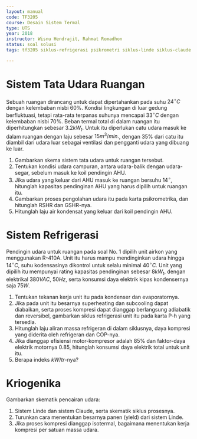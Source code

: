 ```yaml
---
layout: manual
code: TF3205
course: Desain Sistem Termal
type: UTS
year: 2018
instructor: Wisnu Hendrajit, Rahmat Romadhon
status: soal solusi
tags: tf3205 siklus-refrigerasi psikrometri siklus-linde siklus-claude

---
```


# Sistem Tata Udara Ruangan

Sebuah ruangan dirancang untuk dapat dipertahankan pada suhu $24^\circ\unit{C}$ dengan kelembaban nisbi $60\%$. Kondisi lingkungan di luar gedung berfluktuasi, tetapi rata-rata terpanas suhunya mencapai $33^\circ\unit{C}$ dengan kelembaban nisbi $70\%$. Beban termal total di dalam ruangan itu diperhitungkan sebesar $3.2 \unit{kW_t}$. Untuk itu diperlukan catu udara masuk ke dalam ruangan dengan laju sebesar $15 \unit{m^3/min.}$, dengan $35\%$ dari catu itu diambil dari udara luar sebagai ventilasi dan pengganti udara yang dibuang ke luar.

1. Gambarkan skema sistem tata udara untuk ruangan tersebut.
2. Tentukan kondisi udara campuran, antara udara-balik dengan udara-segar, sebelum masuk ke koil pendingin AHU.
3. Jika udara yang keluar dari AHU masuk ke ruangan bersuhu $14^\circ$, hitunglah kapasitas pendinginan AHU yang harus dipilih untuk ruangan itu.
4. Gambarkan proses pengolahan udara itu pada karta psikrometrika, dan hitunglah RSHR dan GSHR-nya.
5. Hitunglah laju air kondensat yang keluar dari koil pendingin AHU.

# Sistem Refrigerasi

Pendingin udara untuk ruangan pada soal No. 1 dipilih unit airkon yang menggunakan R-410A. Unit itu harus mampu mendinginkan udara hingga $14^\circ\unit{C}$, suhu kodensasinya dikontrol untuk selalu minimal $40^\circ\unit{C}$. Unit yang dipilih itu mempunyai rating kapasitas pendinginan sebesar $8 \unit{kW_t}$, dengan elektrikal $380 \unit{VAC}$, $50 \unit{Hz}$, serta konsumsi daya elektrik kipas kondensernya saja $75 \unit{W}$.

1. Tentukan tekanan kerja unit itu pada kondenser dan evaporatornya.
2. Jika pada unit itu besarnya superheating dan subcooling dapat diabaikan, serta proses kompresi dapat dianggap berlangsung adiabatik dan reversibel, gambarkan siklus refrigerasi unit itu pada karta P-h yang tersedia.
3. Hitunglah laju aliran massa refrigeran di dalam siklusnya, daya kompresi yang diderita oleh refrigeran dan COP-nya.
4. Jika dianggap efisiensi motor-kompresor adalah $85\%$ dan faktor-daya elektrik motornya $0.85$, hitunglah konsumsi daya elektrik total untuk unit itu.
5. Berapa indeks $\unit{kW/tr}$-nya?

# Kriogenika

Gambarkan skematik pencairan udara:

1. Sistem Linde dan sistem Claude, serta skematik siklus prosesnya.
2. Turunkan cara menentukan besarnya panen (yield) dari sistem Linde.
3. Jika proses kompresi dianggap isotermal, bagaimana menentukan kerja kompresi per satuan massa udara.
